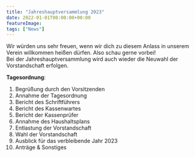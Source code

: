 ```yaml
---
title: "Jahreshauptversammlung 2023"
date: 2022-01-01T00:00:00+00:00
featureImage: 
tags: ["News"]
---
```

Wir würden uns sehr freuen, wenn wir dich zu diesem Anlass in unserem Verein willkommen heißen dürfen.
Also schau gerne vorbei!  
Bei der Jahreshauptversammlung wird auch wieder die Neuwahl der Vorstandschaft erfolgen.  


**Tagesordnung**:  
1. Begrüßung durch den Vorsitzenden
2. Annahme der Tagesordnung
3. Bericht des Schriftführers
4. Bericht des Kassenwartes
5. Bericht der Kassenprüfer
6. Annahme des Haushaltsplans
8. Entlastung der Vorstandschaft
9. Wahl der Vorstandschaft
10. Ausblick für das verbleibende Jahr 2023
11. Anträge & Sonstiges
